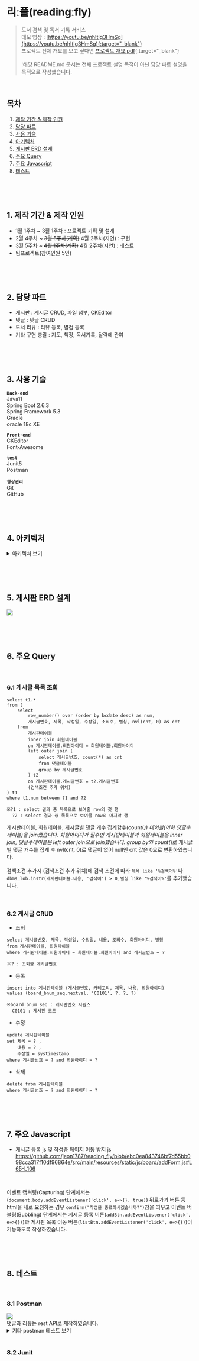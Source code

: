 # 리ː플(readingːfly)

>도서 검색 및 독서 기록 서비스
><br>데모 영상 : [https://youtu.be/nhItIg3HmSg](https://youtu.be/nhItIg3HmSg){:target="_blank"}
><br>프로젝트 전체 개요를 보고 싶다면 [프로젝트 개요.pdf](https://jeon1787.github.io/assets/220413%202%EC%A1%B0_%ED%94%84%EB%A1%9C%EC%A0%9D%ED%8A%B8_%EB%B0%9C%ED%91%9C.pdf){:target="_blank"}
><br><br>!해당 README.md 문서는 전체 프로젝트 설명 목적이 아닌 담당 파트 설명을 목적으로 작성했습니다.

<br>

## 목차
1. [제작 기간 & 제작 인원](#1-제작-기간--제작-인원)
2. [담당 파트](#2-담당-파트)
3. [사용 기술](#3-사용-기술)
4. [아키텍처](#4-아키텍처)
5. [게시판 ERD 설계](#5-게시판-erd-설계)
6. [주요 Query](#6-주요-query)
7. [주요 Javascript](#7-주요-javascript)
8. [테스트](#8-테스트)

<br><br><br>

## 1. 제작 기간 & 제작 인원
- 1월 1주차 ~ 3월 1주차 : 프로젝트 기획 및 설계
- 2월 4주차 ~ <s>3월 5주차(계획)</s> 4월 2주차(지연) : 구현
- 3월 5주차 ~ <s>4월 1주차(계획)</s> 4월 2주차(지연) : 테스트
- 팀프로젝트(참여인원 5인)

<br><br><br>

## 2. 담당 파트
- 게시판 : 게시글 CRUD, 파일 첨부, CKEditor
- 댓글 : 댓글 CRUD
- 도서 리뷰 : 리뷰 등록, 별점 등록
- 기타 구현 총괄 : 지도, 책장, 독서기록, 달력에 관여

<br><br><br>

## 3. 사용 기술
**`Back-end`**<br>
Java11<br>
Spring Boot 2.6.3<br>
Spring Framework 5.3<br>
Gradle<br>
oracle 18c XE<br>

**`Front-end`**<br>
CKEditor<br>
Font-Awesome

**`test`**<br>
Junit5<br>
Postman

**`형상관리`**<br>
Git<br>
GitHub<br>

<br><br><br>

## 4. 아키텍처

<details>
<summary>아키텍처 보기</summary>

<img src="./src/main/resources/static/img/readme/board_architecture.png">

</details>

<br><br><br>

## 5. 게시판 ERD 설계
<img src="./src/main/resources/static/img/readme/board_ERD.png">

<br><br><br>

## 6. 주요 Query

<br>

### 6.1 게시글 목록 조회
```
select t1.*
from (
    select
        row_number() over (order by bcdate desc) as num,
        게시글번호, 제목, 작성일, 수정일, 조회수, 별칭, nvl(cnt, 0) as cnt
    from
        게시판테이블
        inner join 회원테이블
        on 게시판테이블.회원아이디 = 회원테이블.회원아이디
        left outer join (
            select 게시글번호, count(*) as cnt
            from 댓글테이블
            group by 게시글번호
        ) t2
        on 게시판테이블.게시글번호 = t2.게시글번호
        (검색조건 추가 위치)
) t1
where t1.num between ?1 and ?2

※?1 : select 결과 중 목록으로 보여줄 row의 첫 행
  ?2 : select 결과 중 목록으로 보여줄 row의 마지막 행
```
게시판테이블, 회원테이블, 게시글별 댓글 개수 집계함수(count(*)) 테이블(이하 댓글수테이블)을 join했습니다.
회원아이디가 필수인 게시판테이블과 회원테이블은 inner join, 댓글수테이블은 left outer join으로 join했습니다.
group by와 count(*)로 게시글별 댓글 개수를 집계 후 nvl(cnt, 0)로 댓글이 없어 null인 cnt 값은 0으로 변환하였습니다.
<br><br>
검색조건 추가시 (검색조건 추가 위치)에 검색 조건에 따라 `제목 like '%검색어%'`나 `dbms_lob.instr(게시판테이블.내용, '검색어') > 0`, `별칭 like '%검색어%'`를 추가했습니다.

<br>

### 6.2 게시글 CRUD

- 조회
```
select 게시글번호, 제목, 작성일, 수정일, 내용, 조회수, 회원아이디, 별칭
from 게시판테이블, 회원테이블
where 게시판테이블.회원아이디 = 회원테이블.회원아이디 and 게시글번호 = ?

※? : 조회할 게시글번호 
```

- 등록
```
insert into 게시판테이블 (게시글번호, 카테고리, 제목, 내용, 회원아이디)
values (board_bnum_seq.nextval, 'C0101', ?, ?, ?)

※board_bnum_seq : 게시판번호 시퀀스
  C0101 : 게시판 코드
```

- 수정
```
update 게시판테이블
set 제목 = ? ,
    내용 = ? ,
    수정일 = systimestamp
where 게시글번호 = ? and 회원아이디 = ?
```

- 삭제
```
delete from 게시판테이블
where 게시글번호 = ? and 회원아이디 = ?
```

<br><br><br>

## 7. 주요 Javascript

- 게시글 등록 js 및 작성중 페이지 이동 방지 js
https://github.com/jeon1787/reading_fly/blob/ebc0ea843746bf7d55bb098cca317f10df96864e/src/main/resources/static/js/board/addForm.js#L65-L106

<br>

이벤트 캡쳐링(Capturing) 단계에서는(`document.body.addEventListener('click', e=>{}, true)`)
뒤로가기 버튼 등 html을 새로 요청하는 경우 `confirm("작성을 종료하시겠습니까?")`창을 띄우고
이벤트 버블링(Bubbling) 단계에서는 게시글 등록 버튼(`addBtn.addEventListener('click', e=>{})`)과
게시판 목록 이동 버튼(`listBtn.addEventListener('click', e=>{})`)이 기능하도록 작성하였습니다.

<br><br><br>

## 8. 테스트

<br>

### 8.1 Postman
<img src="./src/main/resources/static/img/readme/postman_댓글목록조회.png">

<br>
댓글과 리뷰는 rest API로 제작하였습니다.
<br>
<details>
<summary>기타 postman 테스트 보기</summary>

<img width="190" height="100" src="./src/main/resources/static/img/readme/postman_댓글단건조회.png">
<img width="190" height="100" src="./src/main/resources/static/img/readme/postman_댓글등록.png">
<img width="190" height="100" src="./src/main/resources/static/img/readme/postman_댓글수정.png">
<img width="190" height="100" src="./src/main/resources/static/img/readme/postman_댓글삭제.png">
<img width="190" height="100" src="./src/main/resources/static/img/readme/postman_리뷰등록.png">
<img width="190" height="100" src="./src/main/resources/static/img/readme/postman_리뷰목록조회.png">

</details>

<br>

### 8.2 Junit
